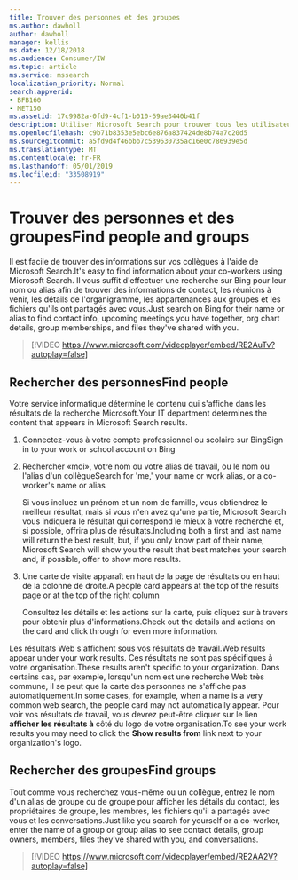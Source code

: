 ```yaml
---
title: Trouver des personnes et des groupes
ms.author: dawholl
author: dawholl
manager: kellis
ms.date: 12/18/2018
ms.audience: Consumer/IW
ms.topic: article
ms.service: mssearch
localization_priority: Normal
search.appverid:
- BFB160
- MET150
ms.assetid: 17c9982a-0fd9-4cf1-b010-69ae3440b41f
description: Utiliser Microsoft Search pour trouver tous les utilisateurs de votre entreprise et les informations que vous verrez
ms.openlocfilehash: c9b71b8353e5ebc6e876a837424de8b74a7c20d5
ms.sourcegitcommit: a5fd9d4f46bbb7c539630735ac16e0c786939e5d
ms.translationtype: MT
ms.contentlocale: fr-FR
ms.lasthandoff: 05/01/2019
ms.locfileid: "33508919"
---
```

# <a name="find-people-and-groups"></a><span data-ttu-id="a7069-103">Trouver des personnes et des groupes</span><span class="sxs-lookup"><span data-stu-id="a7069-103">Find people and groups</span></span>

<span data-ttu-id="a7069-104">Il est facile de trouver des informations sur vos collègues à l'aide de Microsoft Search.</span><span class="sxs-lookup"><span data-stu-id="a7069-104">It's easy to find information about your co-workers using Microsoft Search.</span></span> <span data-ttu-id="a7069-105">Il vous suffit d'effectuer une recherche sur Bing pour leur nom ou alias afin de trouver des informations de contact, les réunions à venir, les détails de l'organigramme, les appartenances aux groupes et les fichiers qu'ils ont partagés avec vous.</span><span class="sxs-lookup"><span data-stu-id="a7069-105">Just search on Bing for their name or alias to find contact info, upcoming meetings you have together, org chart details, group memberships, and files they've shared with you.</span></span>
  
> [!VIDEO https://www.microsoft.com/videoplayer/embed/RE2AuTv?autoplay=false]
  
## <a name="find-people"></a><span data-ttu-id="a7069-106">Rechercher des personnes</span><span class="sxs-lookup"><span data-stu-id="a7069-106">Find people</span></span>

<span data-ttu-id="a7069-107">Votre service informatique détermine le contenu qui s'affiche dans les résultats de la recherche Microsoft.</span><span class="sxs-lookup"><span data-stu-id="a7069-107">Your IT department determines the content that appears in Microsoft Search results.</span></span>
  
1. <span data-ttu-id="a7069-108">Connectez-vous à votre compte professionnel ou scolaire sur Bing</span><span class="sxs-lookup"><span data-stu-id="a7069-108">Sign in to your work or school account on Bing</span></span>
    
2. <span data-ttu-id="a7069-109">Rechercher «moi», votre nom ou votre alias de travail, ou le nom ou l'alias d'un collègue</span><span class="sxs-lookup"><span data-stu-id="a7069-109">Search for 'me,' your name or work alias, or a co-worker's name or alias</span></span>
    
    <span data-ttu-id="a7069-110">Si vous incluez un prénom et un nom de famille, vous obtiendrez le meilleur résultat, mais si vous n'en avez qu'une partie, Microsoft Search vous indiquera le résultat qui correspond le mieux à votre recherche et, si possible, offrira plus de résultats.</span><span class="sxs-lookup"><span data-stu-id="a7069-110">Including both a first and last name will return the best result, but, if you only know part of their name, Microsoft Search will show you the result that best matches your search and, if possible, offer to show more results.</span></span>
    
3. <span data-ttu-id="a7069-111">Une carte de visite apparaît en haut de la page de résultats ou en haut de la colonne de droite.</span><span class="sxs-lookup"><span data-stu-id="a7069-111">A people card appears at the top of the results page or at the top of the right column</span></span>
    
    <span data-ttu-id="a7069-112">Consultez les détails et les actions sur la carte, puis cliquez sur à travers pour obtenir plus d'informations.</span><span class="sxs-lookup"><span data-stu-id="a7069-112">Check out the details and actions on the card and click through for even more information.</span></span>
    
<span data-ttu-id="a7069-113">Les résultats Web s'affichent sous vos résultats de travail.</span><span class="sxs-lookup"><span data-stu-id="a7069-113">Web results appear under your work results.</span></span> <span data-ttu-id="a7069-114">Ces résultats ne sont pas spécifiques à votre organisation.</span><span class="sxs-lookup"><span data-stu-id="a7069-114">These results aren't specific to your organization.</span></span> <span data-ttu-id="a7069-115">Dans certains cas, par exemple, lorsqu'un nom est une recherche Web très commune, il se peut que la carte des personnes ne s'affiche pas automatiquement.</span><span class="sxs-lookup"><span data-stu-id="a7069-115">In some cases, for example, when a name is a very common web search, the people card may not automatically appear.</span></span> <span data-ttu-id="a7069-116">Pour voir vos résultats de travail, vous devrez peut-être cliquer sur le lien **afficher les résultats à** côté du logo de votre organisation.</span><span class="sxs-lookup"><span data-stu-id="a7069-116">To see your work results you may need to click the **Show results from** link next to your organization's logo.</span></span> 
  
## <a name="find-groups"></a><span data-ttu-id="a7069-117">Rechercher des groupes</span><span class="sxs-lookup"><span data-stu-id="a7069-117">Find groups</span></span>

<span data-ttu-id="a7069-118">Tout comme vous recherchez vous-même ou un collègue, entrez le nom d'un alias de groupe ou de groupe pour afficher les détails du contact, les propriétaires de groupe, les membres, les fichiers qu'il a partagés avec vous et les conversations.</span><span class="sxs-lookup"><span data-stu-id="a7069-118">Just like you search for yourself or a co-worker, enter the name of a group or group alias to see contact details, group owners, members, files they've shared with you, and conversations.</span></span>
  
> [!VIDEO https://www.microsoft.com/videoplayer/embed/RE2AA2V?autoplay=false]
  

  

